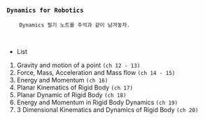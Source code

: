### `Dynamics for Robotics`

        Dynamics 필기 노트를 주석과 같이 남겨놓자.

<br>

- List 

1. Gravity and motion of a point `(ch 12 - 13)`
2. Force, Mass, Acceleration and Mass flow `(ch 14 - 15)`
3. Energy and Momentum `(ch 16)`
4. Planar Kinematics of Rigid Body `(ch 17)`
5. Planar Dynamic of Rigid Body `(ch 18)`
6. Energy and Momentum in Rigid Body Dynamics `(ch 19)`
7. 3 Dimensional Kinematics and Dynamics of Rigid Body `(ch 20)` 



